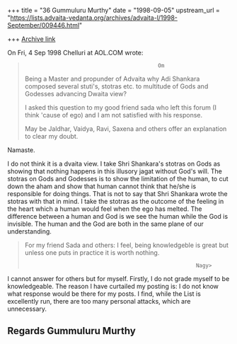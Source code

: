 +++
title = "36 Gummuluru Murthy"
date = "1998-09-05"
upstream_url = "https://lists.advaita-vedanta.org/archives/advaita-l/1998-September/009446.html"

+++
[Archive link](https://lists.advaita-vedanta.org/archives/advaita-l/1998-September/009446.html)

On Fri, 4 Sep 1998 Chelluri at AOL.COM wrote:

>                                               Om
>
> Being a Master and propunder of Advaita why Adi Shankara composed several
> stuti's, stotras etc. to multitude of Gods and Godesses  advancing Dwaita
> view?
>
> I asked this question to my good friend sada who left this forum (I think
> 'cause of  ego) and I am not satisfied with his response.
>
> May be Jaldhar, Vaidya, Ravi, Saxena and others offer an explanation to
clear
> my doubt.

Namaste.

I do not think it is a dvaita view. I take Shri Shankara's stotras on Gods
as showing that nothing happens in this illusory jagat without God's will.
The stotras on Gods and Godesses is to show the limitation of the human,
to cut down the aham and show that human cannot think that he/she is
responsible for doing things. That is not to say that Shri Shankara wrote
the stotras with that in mind. I take the stotras as the outcome of the
feeling in the heart which a human would feel when the ego has melted.
The difference between a human and God is we see the human while the
God is invisible. The human and the God are both in the same plane of
our understanding.

>
> For my friend Sada and others:
> I feel,   being knowledgeble is great  but unless one puts in practice  it is
> worth nothing.
>
>                                                           Nagy>


I cannot answer for others but for myself. Firstly, I do not grade myself
to be knowledgeable. The reason I have curtailed my posting is: I do not
know what response would be there for my posts. I find, while the List is
excellently run, there are too many personal attacks, which are
unnecessary.


Regards
Gummuluru Murthy
------------------------------------------------------------------------


